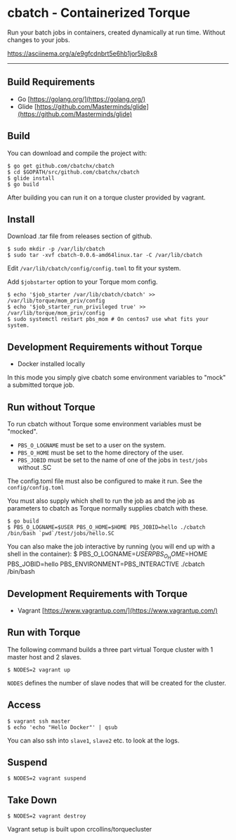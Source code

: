 cbatch - Containerized Torque
================
Run your batch jobs in containers, created dynamically at run time. Without changes to your jobs.

https://asciinema.org/a/e9gfcdnbrt5e6hb1jor5lp8x8
________________________________________________________________________________
Build Requirements
----------------------

- Go [https://golang.org/](https://golang.org/)
- Glide [https://github.com/Masterminds/glide](https://github.com/Masterminds/glide)

Build
------
You can download and compile the project with:

	$ go get github.com/cbatchx/cbatch
	$ cd $GOPATH/src/github.com/cbatchx/cbatch
    $ glide install
	$ go build

After building you can run it on a torque cluster provided by vagrant.

Install
-------
Download .tar file from releases section of github.

    $ sudo mkdir -p /var/lib/cbatch
	$ sudo tar -xvf cbatch-0.0.6-amd64linux.tar -C /var/lib/cbatch

Edit `/var/lib/cbatch/config/config.toml` to fit your system.

Add `$jobstarter` option to your Torque mom config.

    $ echo '$job_starter /var/lib/cbatch/cbatch' >> /var/lib/torque/mom_priv/config
    $ echo '$job_starter_run_privileged true' >> /var/lib/torque/mom_priv/config
	$ sudo systemctl restart pbs_mom # On centos7 use what fits your system.

Development Requirements without Torque
--------------------------
- Docker installed locally

In this mode you simply give cbatch some environment variables to "mock" a submitted torque job.


Run without Torque
------------------

To run cbatch without Torque some environment variables must be "mocked". 

* `PBS_O_LOGNAME` must be set to a user on the system.
* `PBS_O_HOME` must be set to the home directory of the user.
* `PBS_JOBID` must be set to the name of one of the jobs in `test/jobs` without .SC

The config.toml file must also be configured to make it run. See the `config/config.toml`
	
You must also supply which shell to run the job as and the job as parameters to cbatch as Torque normally supplies cbatch with these.
	
	$ go build
	$ PBS_O_LOGNAME=$USER PBS_O_HOME=$HOME PBS_JOBID=hello ./cbatch /bin/bash `pwd`/test/jobs/hello.SC


You can also make the job interactive by running (you will end up with a shell in the container): 
	$ PBS_O_LOGNAME=$USER PBS_O_HOME=$HOME PBS_JOBID=hello PBS_ENVIRONMENT=PBS_INTERACTIVE ./cbatch /bin/bash


Development Requirements with Torque
-------------------------
- Vagrant [https://www.vagrantup.com/](https://www.vagrantup.com/)

Run with Torque
-----
The following command builds a three part virtual Torque cluster with 1 master host and 2 slaves.

	$ NODES=2 vagrant up

`NODES` defines the number of slave nodes that will be created for the cluster.

Access
------
	$ vagrant ssh master
	$ echo 'echo "Hello Docker"' | qsub

You can also ssh into `slave1`, `slave2` etc. to look at the logs.  


Suspend
-------
	$ NODES=2 vagrant suspend

Take Down
---------
	$ NODES=2 vagrant destroy


Vagrant setup is built upon crcollins/torquecluster
